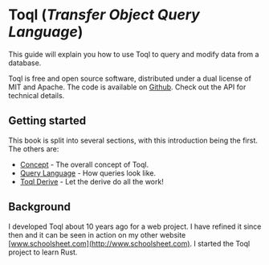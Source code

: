 # Toql (_Transfer Object Query Language_)

This guide will explain you how to use Toql to query and modify data from a database.

Toql is free and open source software, distributed under a dual license of MIT and Apache. The code is available on [Github](www.github.com/roy-ganz/toql). Check out the API for technical details.

## Getting started

This book is split into several sections, with this introduction being the first. The others are:

* [Concept](concept.md) - The overall concept of Toql.
* [Query Language](query-language/introduction.md) - How queries look like.
* [Toql Derive](derive/introduction.md) - Let the derive do all the work!

 ## Background
 I developed Toql about 10 years ago for a web project. I have refined it since then and it can be seen in action
 on my other website [www.schoolsheet.com](http://www.schoolsheet.com). I started the Toql project to learn Rust.






